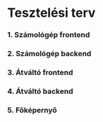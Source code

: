 # Tesztelési terv

### 1. Számológép frontend 
### 2. Számológép backend
### 3. Átváltó frontend 
### 4. Átváltó backend
### 5. Főképernyő